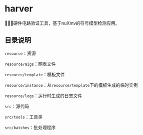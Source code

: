 # harver

👨🏻‍🔧硬件电路验证工具，基于nuXmv的符号模型检测应用。

## 目录说明

`resource`：资源

`resource/aigs`：网表文件

`resource/template`：模板文件

`resource/instance`：从`resource/template`下的模板生成的临时实例

`resource/logs`：运行时生成的日志文件

`src`：源代码

`src/tools`：工具类

`src/batches`：批处理程序
